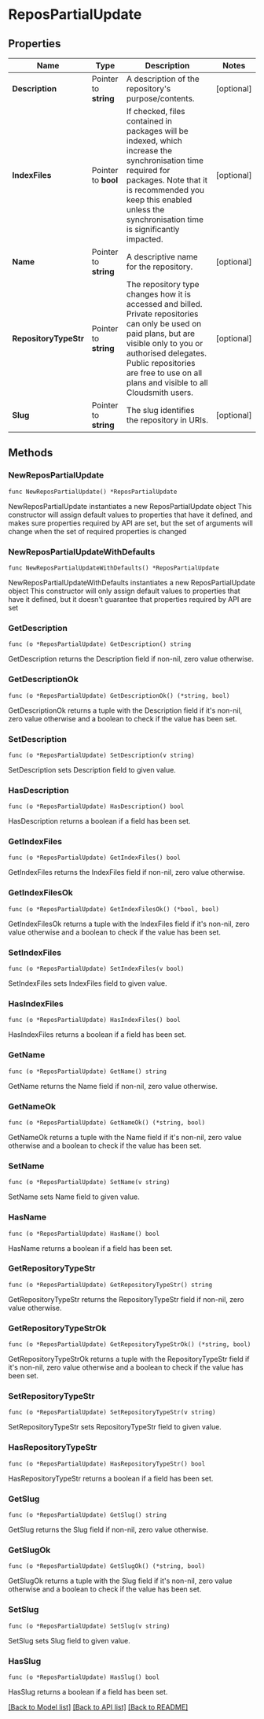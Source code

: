 # ReposPartialUpdate

## Properties

Name | Type | Description | Notes
------------ | ------------- | ------------- | -------------
**Description** | Pointer to **string** | A description of the repository&#39;s purpose/contents. | [optional] 
**IndexFiles** | Pointer to **bool** | If checked, files contained in packages will be indexed, which increase the synchronisation time required for packages. Note that it is recommended you keep this enabled unless the synchronisation time is significantly impacted. | [optional] 
**Name** | Pointer to **string** | A descriptive name for the repository. | [optional] 
**RepositoryTypeStr** | Pointer to **string** | The repository type changes how it is accessed and billed. Private repositories can only be used on paid plans, but are visible only to you or authorised delegates. Public repositories are free to use on all plans and visible to all Cloudsmith users. | [optional] 
**Slug** | Pointer to **string** | The slug identifies the repository in URIs. | [optional] 

## Methods

### NewReposPartialUpdate

`func NewReposPartialUpdate() *ReposPartialUpdate`

NewReposPartialUpdate instantiates a new ReposPartialUpdate object
This constructor will assign default values to properties that have it defined,
and makes sure properties required by API are set, but the set of arguments
will change when the set of required properties is changed

### NewReposPartialUpdateWithDefaults

`func NewReposPartialUpdateWithDefaults() *ReposPartialUpdate`

NewReposPartialUpdateWithDefaults instantiates a new ReposPartialUpdate object
This constructor will only assign default values to properties that have it defined,
but it doesn't guarantee that properties required by API are set

### GetDescription

`func (o *ReposPartialUpdate) GetDescription() string`

GetDescription returns the Description field if non-nil, zero value otherwise.

### GetDescriptionOk

`func (o *ReposPartialUpdate) GetDescriptionOk() (*string, bool)`

GetDescriptionOk returns a tuple with the Description field if it's non-nil, zero value otherwise
and a boolean to check if the value has been set.

### SetDescription

`func (o *ReposPartialUpdate) SetDescription(v string)`

SetDescription sets Description field to given value.

### HasDescription

`func (o *ReposPartialUpdate) HasDescription() bool`

HasDescription returns a boolean if a field has been set.

### GetIndexFiles

`func (o *ReposPartialUpdate) GetIndexFiles() bool`

GetIndexFiles returns the IndexFiles field if non-nil, zero value otherwise.

### GetIndexFilesOk

`func (o *ReposPartialUpdate) GetIndexFilesOk() (*bool, bool)`

GetIndexFilesOk returns a tuple with the IndexFiles field if it's non-nil, zero value otherwise
and a boolean to check if the value has been set.

### SetIndexFiles

`func (o *ReposPartialUpdate) SetIndexFiles(v bool)`

SetIndexFiles sets IndexFiles field to given value.

### HasIndexFiles

`func (o *ReposPartialUpdate) HasIndexFiles() bool`

HasIndexFiles returns a boolean if a field has been set.

### GetName

`func (o *ReposPartialUpdate) GetName() string`

GetName returns the Name field if non-nil, zero value otherwise.

### GetNameOk

`func (o *ReposPartialUpdate) GetNameOk() (*string, bool)`

GetNameOk returns a tuple with the Name field if it's non-nil, zero value otherwise
and a boolean to check if the value has been set.

### SetName

`func (o *ReposPartialUpdate) SetName(v string)`

SetName sets Name field to given value.

### HasName

`func (o *ReposPartialUpdate) HasName() bool`

HasName returns a boolean if a field has been set.

### GetRepositoryTypeStr

`func (o *ReposPartialUpdate) GetRepositoryTypeStr() string`

GetRepositoryTypeStr returns the RepositoryTypeStr field if non-nil, zero value otherwise.

### GetRepositoryTypeStrOk

`func (o *ReposPartialUpdate) GetRepositoryTypeStrOk() (*string, bool)`

GetRepositoryTypeStrOk returns a tuple with the RepositoryTypeStr field if it's non-nil, zero value otherwise
and a boolean to check if the value has been set.

### SetRepositoryTypeStr

`func (o *ReposPartialUpdate) SetRepositoryTypeStr(v string)`

SetRepositoryTypeStr sets RepositoryTypeStr field to given value.

### HasRepositoryTypeStr

`func (o *ReposPartialUpdate) HasRepositoryTypeStr() bool`

HasRepositoryTypeStr returns a boolean if a field has been set.

### GetSlug

`func (o *ReposPartialUpdate) GetSlug() string`

GetSlug returns the Slug field if non-nil, zero value otherwise.

### GetSlugOk

`func (o *ReposPartialUpdate) GetSlugOk() (*string, bool)`

GetSlugOk returns a tuple with the Slug field if it's non-nil, zero value otherwise
and a boolean to check if the value has been set.

### SetSlug

`func (o *ReposPartialUpdate) SetSlug(v string)`

SetSlug sets Slug field to given value.

### HasSlug

`func (o *ReposPartialUpdate) HasSlug() bool`

HasSlug returns a boolean if a field has been set.


[[Back to Model list]](../README.md#documentation-for-models) [[Back to API list]](../README.md#documentation-for-api-endpoints) [[Back to README]](../README.md)


